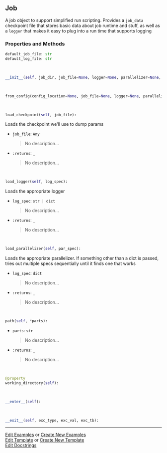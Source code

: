 ## <a id="McUtils.Scaffolding.Jobs.Job">Job</a>
A job object to support simplified run scripting.
Provides a `job_data` checkpoint file that stores basic
data about job runtime and stuff, as well as a `logger` that
makes it easy to plug into a run time that supports logging

### Properties and Methods
```python
default_job_file: str
default_log_file: str
```
<a id="McUtils.Scaffolding.Jobs.Job.__init__" class="docs-object-method">&nbsp;</a>
```python
__init__(self, job_dir, job_file=None, logger=None, parallelizer=None, job_parameters=None): 
```

<a id="McUtils.Scaffolding.Jobs.Job.from_config" class="docs-object-method">&nbsp;</a>
```python
from_config(config_location=None, job_file=None, logger=None, parallelizer=None, job_parameters=None): 
```

<a id="McUtils.Scaffolding.Jobs.Job.load_checkpoint" class="docs-object-method">&nbsp;</a>
```python
load_checkpoint(self, job_file): 
```
Loads the checkpoint we'll use to dump params
- `job_file`: `Any`
    >No description...
- `:returns`: `_`
    >No description...

<a id="McUtils.Scaffolding.Jobs.Job.load_logger" class="docs-object-method">&nbsp;</a>
```python
load_logger(self, log_spec): 
```
Loads the appropriate logger
- `log_spec`: `str | dict`
    >No description...
- `:returns`: `_`
    >No description...

<a id="McUtils.Scaffolding.Jobs.Job.load_parallelizer" class="docs-object-method">&nbsp;</a>
```python
load_parallelizer(self, par_spec): 
```
Loads the appropriate parallelizer.
        If something other than a dict is passed,
        tries out multiple specs sequentially until it finds one that works
- `log_spec`: `dict`
    >No description...
- `:returns`: `_`
    >No description...

<a id="McUtils.Scaffolding.Jobs.Job.path" class="docs-object-method">&nbsp;</a>
```python
path(self, *parts): 
```

- `parts`: `str`
    >No description...
- `:returns`: `_`
    >No description...

<a id="McUtils.Scaffolding.Jobs.Job.working_directory" class="docs-object-method">&nbsp;</a>
```python
@property
working_directory(self): 
```

<a id="McUtils.Scaffolding.Jobs.Job.__enter__" class="docs-object-method">&nbsp;</a>
```python
__enter__(self): 
```

<a id="McUtils.Scaffolding.Jobs.Job.__exit__" class="docs-object-method">&nbsp;</a>
```python
__exit__(self, exc_type, exc_val, exc_tb): 
```





___

[Edit Examples](https://github.com/McCoyGroup/McUtils/edit/edit/ci/examples/ci/docs/McUtils/Scaffolding/Jobs/Job.md) or 
[Create New Examples](https://github.com/McCoyGroup/McUtils/new/edit/?filename=ci/examples/ci/docs/McUtils/Scaffolding/Jobs/Job.md) <br/>
[Edit Template](https://github.com/McCoyGroup/McUtils/edit/edit/ci/docs/ci/docs/McUtils/Scaffolding/Jobs/Job.md) or 
[Create New Template](https://github.com/McCoyGroup/McUtils/new/edit/?filename=ci/docs/templates/ci/docs/McUtils/Scaffolding/Jobs/Job.md) <br/>
[Edit Docstrings](https://github.com/McCoyGroup/McUtils/edit/edit/McUtils/Scaffolding/Jobs.py?message=Update%20Docs)